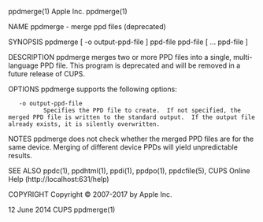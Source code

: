 ppdmerge(1)                                                                                                                                            Apple Inc.                                                                                                                                           ppdmerge(1)

NAME
       ppdmerge - merge ppd files (deprecated)

SYNOPSIS
       ppdmerge [ -o output-ppd-file ] ppd-file ppd-file [ ...  ppd-file ]

DESCRIPTION
       ppdmerge merges two or more PPD files into a single, multi-language PPD file.  This program is deprecated and will be removed in a future release of CUPS.

OPTIONS
       ppdmerge supports the following options:

       -o output-ppd-file
              Specifies the PPD file to create.  If not specified, the merged PPD file is written to the standard output.  If the output file already exists, it is silently overwritten.

NOTES
       ppdmerge does not check whether the merged PPD files are for the same device.  Merging of different device PPDs will yield unpredictable results.

SEE ALSO
       ppdc(1), ppdhtml(1), ppdi(1), ppdpo(1), ppdcfile(5), CUPS Online Help (http://localhost:631/help)

COPYRIGHT
       Copyright © 2007-2017 by Apple Inc.

12 June 2014                                                                                                                                              CUPS                                                                                                                                              ppdmerge(1)
